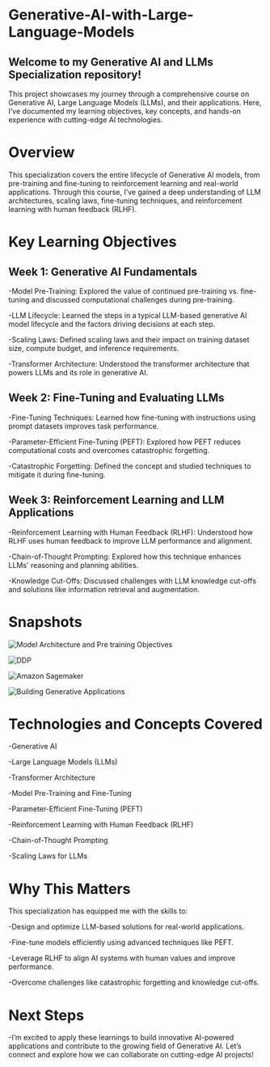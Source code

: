# Generative-AI-with-Large-Language-Models

## Welcome to my Generative AI and LLMs Specialization repository! 
This project showcases my journey through a comprehensive course on Generative AI, Large Language Models (LLMs), and their applications. Here, I’ve documented my learning objectives, key concepts, and hands-on experience with cutting-edge AI technologies.

# Overview
This specialization covers the entire lifecycle of Generative AI models, from pre-training and fine-tuning to reinforcement learning and real-world applications. Through this course, I’ve gained a deep understanding of LLM architectures, scaling laws, fine-tuning techniques, and reinforcement learning with human feedback (RLHF).

# Key Learning Objectives
## Week 1: Generative AI Fundamentals
-Model Pre-Training: Explored the value of continued pre-training vs. fine-tuning and discussed computational challenges during pre-training.

-LLM Lifecycle: Learned the steps in a typical LLM-based generative AI model lifecycle and the factors driving decisions at each step.

-Scaling Laws: Defined scaling laws and their impact on training dataset size, compute budget, and inference requirements.

-Transformer Architecture: Understood the transformer architecture that powers LLMs and its role in generative AI.

## Week 2: Fine-Tuning and Evaluating LLMs
-Fine-Tuning Techniques: Learned how fine-tuning with instructions using prompt datasets improves task performance.

-Parameter-Efficient Fine-Tuning (PEFT): Explored how PEFT reduces computational costs and overcomes catastrophic forgetting.

-Catastrophic Forgetting: Defined the concept and studied techniques to mitigate it during fine-tuning.

## Week 3: Reinforcement Learning and LLM Applications
-Reinforcement Learning with Human Feedback (RLHF): Understood how RLHF uses human feedback to improve LLM performance and alignment.

-Chain-of-Thought Prompting: Explored how this technique enhances LLMs' reasoning and planning abilities.

-Knowledge Cut-Offs: Discussed challenges with LLM knowledge cut-offs and solutions like information retrieval and augmentation.

# Snapshots

![Model Architecture and Pre training Objectives](https://github.com/user-attachments/assets/61e6e0f4-5197-4686-966c-95dd3abc59cd)

![DDP](https://github.com/user-attachments/assets/da836236-1015-4960-ad01-337d4323aa9e)

![Amazon Sagemaker](https://github.com/user-attachments/assets/38dd97ac-c2c9-4d6e-aa33-51ddd9c2b427)

![Building Generative Applications](https://github.com/user-attachments/assets/b35f5d88-2fde-4ada-9e82-e2f7714d869d)

# Technologies and Concepts Covered
-Generative AI

-Large Language Models (LLMs)

-Transformer Architecture

-Model Pre-Training and Fine-Tuning

-Parameter-Efficient Fine-Tuning (PEFT)

-Reinforcement Learning with Human Feedback (RLHF)

-Chain-of-Thought Prompting

-Scaling Laws for LLMs

# Why This Matters
This specialization has equipped me with the skills to:

-Design and optimize LLM-based solutions for real-world applications.

-Fine-tune models efficiently using advanced techniques like PEFT.

-Leverage RLHF to align AI systems with human values and improve performance.

-Overcome challenges like catastrophic forgetting and knowledge cut-offs.

# Next Steps
-I’m excited to apply these learnings to build innovative AI-powered applications and contribute to the growing field of Generative AI. Let’s connect and explore how we can collaborate on cutting-edge AI projects!





